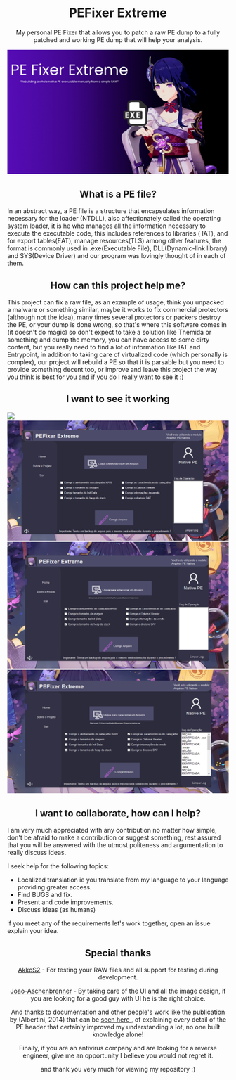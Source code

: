 <h1 align="center">PEFixer Extreme</h1>
<p align="center">My personal PE Fixer that allows you to patch a raw PE dump to a fully patched and working PE dump that will help your analysis.</p>
<img src="https://github.com/keowu/pefixerextreme/blob/main/Resources/logo.jpg?raw=true">

<h2 align="center">What is a PE file?</h2>

In an abstract way, a PE file is a structure that encapsulates information necessary for the loader (NTDLL), also affectionately called the operating system loader, it is he who manages all the information necessary to execute the executable code, this includes references to libraries ( IAT), and for export tables(EAT), manage resources(TLS) among other features, the format is commonly used in .exe(Executable File), DLL(Dynamic-link library) and SYS(Device Driver) and our program was lovingly thought of in each of them.

<h2 align="center">How can this project help me?</h2>

This project can fix a raw file, as an example of usage, think you unpacked a malware or something similar, maybe it works to fix commercial protectors (although not the idea), many times several protectors or packers destroy the PE, or your dump is done wrong, so that's where this software comes in (it doesn't do magic) so don't expect to take a solution like Themida or something and dump the memory, you can have access to some dirty content, but you really need to find a lot of information like IAT and Entrypoint, in addition to taking care of virtualized code (which personally is complex), our project will rebuild a PE so that it is parsable but you need to provide something decent too, or improve and leave this project the way you think is best for you and if you do I really want to see it :)

<h2 align="center">I want to see it working</h2>

<img src="https://github.com/keowu/pefixerextreme/blob/main/Resources/screenshots/demo.gif?raw=true">
<img src="https://github.com/keowu/pefixerextreme/blob/main/Resources/screenshots/scr1.PNG?raw=true">
<img src="https://github.com/keowu/pefixerextreme/blob/main/Resources/screenshots/scr2.PNG?raw=true">
<img src="https://github.com/keowu/pefixerextreme/blob/main/Resources/screenshots/scr3.PNG?raw=true">

<h2 align="center">I want to collaborate, how can I help?</h2>

I am very much appreciated with any contribution no matter how simple, don't be afraid to make a contribution or suggest something, rest assured that you will be answered with the utmost politeness and argumentation to really discuss ideas.

I seek help for the following topics:

<ul>
  <li>Localized translation ie you translate from my language to your language providing greater access.</li>
  <li>Find BUGS and fix.</li>
  <li>Present and code improvements.</li>
  <li>Discuss ideas (as humans)</li>
</ul>

if you meet any of the requirements let's work together, open an issue explain your idea.

<h2 align="center">Special thanks</h2>

<p align="center"> <a href="https://github.com/AkkoS2">AkkoS2</a> - For testing your RAW files and all support for testing during development.</p>
<p align="center"> <a href="https://github.com/Joao-Aschenbrenner">Joao-Aschenbrenner</a> - By taking care of the UI and all the image design, if you are looking for a good guy with UI he is the right choice.</p>
<p align="center">And thanks to documentation and other people's work like the publication by (Albertini, 2014) that can be <a href="https://github.com/keowu/pefixerextreme/blob/main/Resources/inspirations/awelsomepehelp.png"> seen here </a>, of explaining every detail of the PE header that certainly improved my understanding a lot, no one built knowledge alone!</p>
<p align="center">Finally, if you are an antivirus company and are looking for a reverse engineer, give me an opportunity I believe you would not regret it.</p>
<p align="center">and thank you very much for viewing my repository :)</p>

